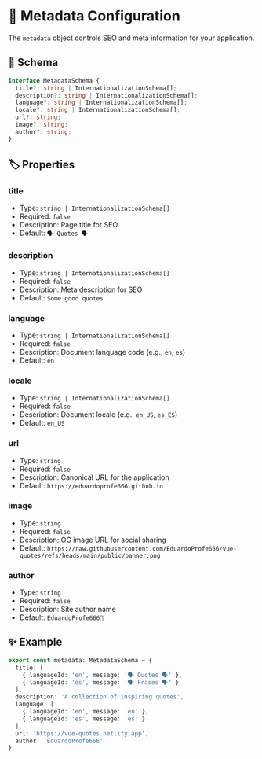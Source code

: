 # 📝 Metadata Configuration

The `metadata` object controls SEO and meta information for your application.

## 📜 Schema

```ts
interface MetadataSchema {
  title?: string | InternationalizationSchema[];
  description?: string | InternationalizationSchema[];
  language?: string | InternationalizationSchema[];
  locale?: string | InternationalizationSchema[];
  url?: string;
  image?: string;
  author?: string;
}
```

## 🏷️ Properties

### title
- Type: `string | InternationalizationSchema[]`
- Required: `false`
- Description: Page title for SEO
- Default: `🗣️ Quotes 🗣️`

### description
- Type: `string | InternationalizationSchema[]`
- Required: `false`
- Description: Meta description for SEO
- Default: `Some good quotes`

### language
- Type: `string | InternationalizationSchema[]`
- Required: `false`
- Description: Document language code (e.g., `en`, `es`)
- Default: `en`

### locale
- Type: `string | InternationalizationSchema[]`
- Required: `false`
- Description: Document locale (e.g., `en_US`, `es_ES`)
- Default: `en_US`

### url
- Type: `string`
- Required: `false`
- Description: Canonical URL for the application
- Default: `https://eduardoprofe666.github.io`

### image
- Type: `string`
- Required: `false`
- Description: OG image URL for social sharing
- Default: `https://raw.githubusercontent.com/EduardoProfe666/vue-quotes/refs/heads/main/public/banner.png`

### author
- Type: `string`
- Required: `false`
- Description: Site author name
- Default: `EduardoProfe666🎩`

## ✨ Example

```ts
export const metadata: MetadataSchema = {
  title: [
    { languageId: 'en', message: '🗣️ Quotes 🗣️' },
    { languageId: 'es', message: '🗣️ Frases 🗣️' }
  ],
  description: 'A collection of inspiring quotes',
  language: [
    { languageId: 'en', message: 'en' },
    { languageId: 'es', message: 'es' }
  ],
  url: 'https://vue-quotes.netlify.app',
  author: 'EduardoProfe666'
}
```